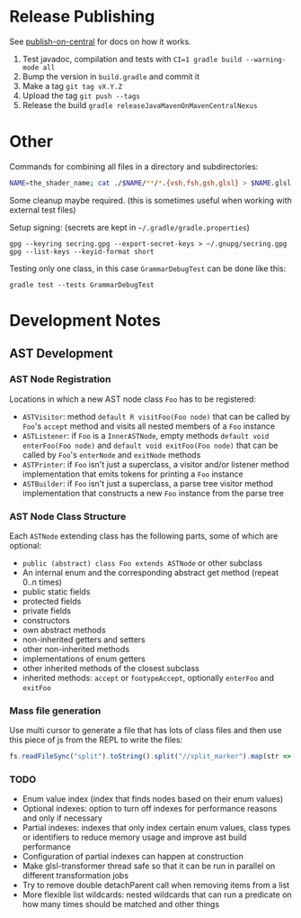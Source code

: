 # Release Publishing

See [publish-on-central](https://github.com/DanySK/publish-on-central) for docs on how it works.

1. Test javadoc, compilation and tests with `CI=1 gradle build --warning-mode all`
2. Bump the version in `build.gradle` and commit it
3. Make a tag `git tag vX.Y.Z`
4. Upload the tag `git push --tags`
5. Release the build `gradle releaseJavaMavenOnMavenCentralNexus`

# Other

Commands for combining all files in a directory and subdirectories:

```bash
NAME=the_shader_name; cat ./$NAME/**/*.{vsh,fsh,gsh,glsl} > $NAME.glsl
```

Some cleanup maybe required. (this is sometimes useful when working with external test files)

Setup signing: (secrets are kept in `~/.gradle/gradle.properties`)

```
gpg --keyring secring.gpg --export-secret-keys > ~/.gnupg/secring.gpg
gpg --list-keys --keyid-format short
```

Testing only one class, in this case `GrammarDebugTest` can be done like this:

```
gradle test --tests GrammarDebugTest
```

# Development Notes

## AST Development

### AST Node Registration

Locations in which a new AST node class `Foo` has to be registered:

- `ASTVisitor`: method `default R visitFoo(Foo node)` that can be called by `Foo`'s `accept` method and visits all nested members of a `Foo` instance
- `ASTListener`: if `Foo` is a `InnerASTNode`, empty methods `default void enterFoo(Foo node)` and `default void exitFoo(Foo node)` that can be called by `Foo`'s `enterNode` and `exitNode` methods
- `ASTPrinter`: if `Foo` isn't just a superclass, a visitor and/or listener method implementation that emits tokens for printing a `Foo` instance
- `ASTBuilder`: if `Foo` isn't just a superclass, a parse tree visitor method implementation that constructs a new `Foo` instance from the parse tree

### AST Node Class Structure

Each `ASTNode` extending class has the following parts, some of which are optional:

- `public (abstract) class Foo extends ASTNode` or other subclass
- An internal enum and the corresponding abstract get method (repeat 0..n times)
- public static fields
- protected fields
- private fields
- constructors
- own abstract methods
- non-inherited getters and setters
- other non-inherited methods
- implementations of enum getters
- other inherited methods of the closest subclass
- inherited methods: `accept` or `footypeAccept`, optionally `enterFoo` and `exitFoo`

### Mass file generation

Use multi cursor to generate a file that has lots of class files and then use this piece of js from the REPL to write the files:

```js
fs.readFileSync("split").toString().split("//split_marker").map(str => str.trim() + "\n").forEach(str => fs.writeFileSync(str.match(/class (\w+)/)[1] + ".java", str))
```

### TODO
- Enum value index (index that finds nodes based on their enum values)
- Optional indexes: option to turn off indexes for performance reasons and only if necessary
- Partial indexes: indexes that only index certain enum values, class types or identifiers to reduce memory usage and improve ast build performance
- Configuration of partial indexes can happen at construction
- Make glsl-transformer thread safe so that it can be run in parallel on different transformation jobs
- Try to remove double detachParent call when removing items from a list
- More flexible list wildcards: nested wildcards that can run a predicate on how many times should be matched and other things
